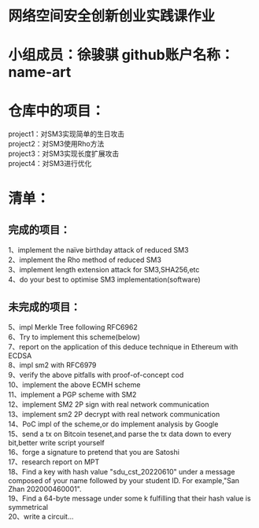 # 网络空间安全创新创业实践课作业
# 小组成员：徐骏骐   github账户名称：name-art
# 仓库中的项目：
project1：对SM3实现简单的生日攻击  
project2：对SM3使用Rho方法  
project3：对SM3实现长度扩展攻击  
project4：对SM3进行优化 
# 清单：
## 完成的项目：
1、implement the naïve birthday attack of reduced SM3  
2、implement the Rho method of reduced SM3  
3、implement length extension attack for SM3,SHA256,etc  
4、do your best to optimise SM3 implementation(software)  

## 未完成的项目：
5、impl Merkle Tree following RFC6962  
6、Try to implement this scheme(below)  
7、report on the application of this deduce technique in Ethereum with ECDSA  
8、impl sm2 with RFC6979  
9、verify the above pitfalls with proof-of-concept cod  
10、implement the above ECMH scheme  
11、implement a PGP scheme with SM2  
12、implement SM2 2P sign with real network communication  
13、implement sm2 2P decrypt with real network communication  
14、PoC impl of the scheme,or do implement analysis by Google  
15、send a tx on Bitcoin tesenet,and parse the tx data down to every bit,better write script yourself  
16、forge a signature to pretend that you are Satoshi  
17、research report on MPT  
18、Find a key with hash value "sdu_cst_20220610" under a message composed of your name followed by your student ID. For example,"San Zhan 202000460001".  
19、Find a 64-byte message under some k fulfilling that their hash value is symmetrical  
20、write a circuit...
